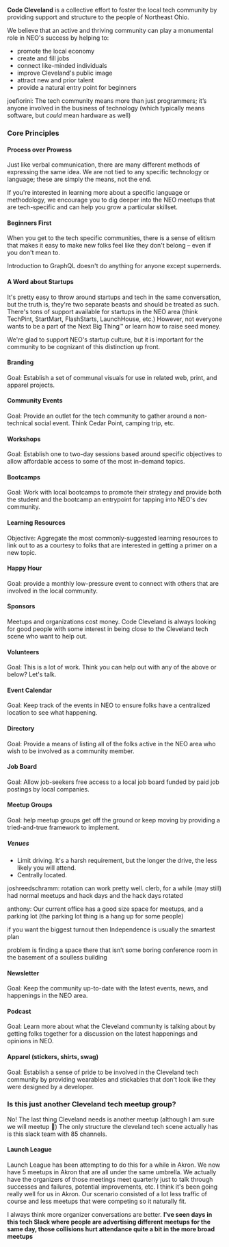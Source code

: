 **Code Cleveland** is a collective effort to foster the local tech community by providing support and structure to the people of Northeast Ohio.

We believe that an active and thriving community can play a monumental role in NEO's success by helping to:

- promote the local economy
- create and fill jobs
- connect like-minded individuals
- improve Cleveland's public image
- attract new and prior talent
- provide a natural entry point for beginners

joefiorini: The tech community means more than just programmers; it’s anyone involved in the business of technology (which typically means software, but _could_ mean hardware as well)

### Core Principles

#### Process over Prowess
Just like verbal communication, there are many different methods of expressing the same idea. We are not tied to any specific technology or language; these are simply the means, not the end.

If you're interested in learning more about a specific language or methodology, we encourage you to dig deeper into the NEO meetups that are tech-specific and can help you grow a particular skillset.

#### Beginners First
When you get to the tech specific communities, there is a sense of elitism that makes it easy to make new folks feel like they don't belong – even if you don't mean to.

Introduction to GraphQL doesn't do anything for anyone except supernerds.

#### A Word about Startups
It's pretty easy to throw around startups and tech in the same conversation, but the truth is, they're two separate beasts and should be treated as such. There's tons of support available for startups in the NEO area (think TechPint, StartMart, FlashStarts, LaunchHouse, etc.) However, not everyone wants to be a part of the Next Big Thing™ or learn how to raise seed money.

We're glad to support NEO's startup culture, but it is important for the community to be cognizant of this distinction up front.

#### Branding
Goal: Establish a set of communal visuals for use in related web, print, and apparel projects.

#### Community Events
Goal: Provide an outlet for the tech community to gather around a non-technical social event. Think Cedar Point, camping trip, etc.

#### Workshops
Goal: Establish one to two-day sessions based around specific objectives to allow affordable access to some of the most in-demand topics.

#### Bootcamps
Goal: Work with local bootcamps to promote their strategy and provide both the student and the bootcamp an entrypoint for tapping into NEO's dev community.

#### Learning Resources
Objective: Aggregate the most commonly-suggested learning resources to link out to as a courtesy to folks that are interested in getting a primer on a new topic.

#### Happy Hour
Goal: provide a monthly low-pressure event to connect with others that are involved in the local community.

#### Sponsors
Meetups and organizations cost money. Code Cleveland is always looking for good people with some interest in being close to the Cleveland tech scene who want to help out.

#### Volunteers
Goal: This is a lot of work. Think you can help out with any of the above or below? Let's talk.

#### Event Calendar
Goal: Keep track of the events in NEO to ensure folks have a centralized location to see what happening.

#### Directory
Goal: Provide a means of listing all of the folks active in the NEO area who wish to be involved as a community member.

#### Job Board
Goal: Allow job-seekers free access to a local job board funded by paid job postings by local companies.

#### Meetup Groups
Goal: help meetup groups get off the ground or keep moving by providing a tried-and-true framework to implement.

##### Venues
- Limit driving. It's a harsh requirement, but the longer the drive, the less likely you will attend.
- Centrally located.

joshreedschramm: rotation can work pretty well. clerb, for a while (may still) had normal meetups and hack days and the hack days rotated

anthony: Our current office has a good size space for meetups, and a parking lot (the parking lot thing is a hang up for some people)

if you want the biggest turnout then Independence is usually the smartest plan

problem is finding a space there that isn’t some boring conference room in the basement of a soulless building

#### Newsletter
Goal: Keep the community up-to-date with the latest events, news, and happenings in the NEO area.

#### Podcast
Goal: Learn more about what the Cleveland community is talking about by getting folks together for a discussion on the latest happenings and opinions in NEO.

#### Apparel (stickers, shirts, swag)
Goal: Establish a sense of pride to be involved in the Cleveland tech community by providing wearables and stickables that don't look like they were designed by a developer.

### Is this just another Cleveland tech meetup group?

No! The last thing Cleveland needs is another meetup (although I am sure we will meetup :slightly_smiling_face:)
The only structure the cleveland tech scene actually has is this slack team with 85 channels.

#### Launch League
Launch League has been attempting to do this for a while in Akron. We now have 5 meetups in Akron that are all under the same umbrella. We actually have the organizers of those meetings meet quarterly just to talk through successes and failures, potential improvements, etc. I think it's been going really well for us in Akron. Our scenario consisted of a lot less traffic of course and less meetups that were competing so it naturally fit.
 
I always think more organizer conversations are better. **I've seen days in this tech Slack where people are advertising different meetups for the same day, those collisions hurt attendance quite a bit in the more broad meetups**
